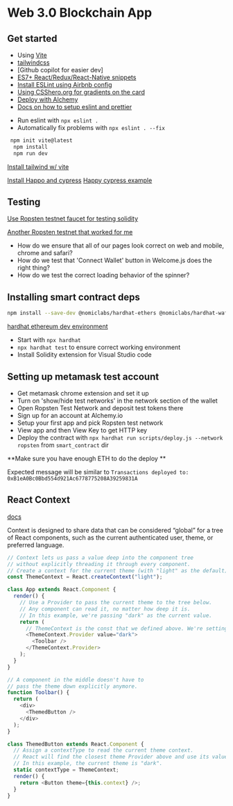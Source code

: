 # Web 3.0 Blockchain App

## Get started

- Using [Vite](https://vitejs.dev/guide/why.html)
- [tailwindcss](https://tailwindcss.com/)
- [Github copilot for easier dev]
- [ES7+ React/Redux/React-Native snippets](https://github.com/dsznajder/vscode-react-javascript-snippets/blob/HEAD/docs/Snippets.md)
- [Install ESLint using Airbnb config](https://eslint.org/docs/user-guide/getting-started)
- [Using CSShero.org for gradients on the card](https://csshero.org/mesher/)
- [Deploy with Alchemy](https://www.alchemy.com/)
- [Docs on how to setup eslint and prettier](https://vicvijayakumar.com/blog/eslint-airbnb-style-guide-prettier)

* Run eslint with `npx eslint .`
* Automatically fix problems with `npx eslint . --fix`

```bash
 npm init vite@latest
  npm install
  npm run dev
```

[Install tailwind w/ vite](https://tailwindcss.com/docs/guides/vite)

[Install Happo and cypress](https://docs.happo.io/docs/cypress)
[Happy cypress example](https://github.com/happo/happo-cypress-example-todomvc/blob/master/cypress/integration/app_spec.js)

## Testing

[Use Ropsten testnet faucet for testing solidity](https://faucet.egorfine.com/)

[Another Ropsten testnet that worked for me](https://testnet.help/en/ethfaucet/ropsten)

- How do we ensure that all of our pages look correct on web and mobile, chrome and safari?
- How do we test that 'Connect Wallet' button in Welcome.js does the right thing?
- How do we test the correct loading behavior of the spinner?

## Installing smart contract deps

```bash
npm install --save-dev @nomiclabs/hardhat-ethers @nomiclabs/hardhat-waffle chai ethereum-waffle ethers hardhat
```

[hardhat ethereum dev environment](https://hardhat.org/)

- Start with `npx hardhat`
- `npx hardhat test` to ensure correct working environment
- Install Solidity extension for Visual Studio code

## Setting up metamask test account

- Get metamask chrome extension and set it up
- Turn on 'show/hide test networks' in the network section of the wallet
- Open Ropsten Test Network and deposit test tokens there
- Sign up for an account at Alchemy.io
- Setup your first app and pick Ropsten test network
- View app and then View Key to get HTTP key
- Deploy the contract with `npx hardhat run scripts/deploy.js --network ropsten` from `smart_contract` dir

**Make sure you have enough ETH to do the deploy **

Expected message will be similar to `Transactions deployed to: 0xB1eA0Bc0Bbd554d921Ac6778775208A39259831A`

## React Context

[docs](https://reactjs.org/docs/context.html)

Context is designed to share data that can be considered “global” for a tree of React components, such as the current authenticated user, theme, or preferred language.

```js
// Context lets us pass a value deep into the component tree
// without explicitly threading it through every component.
// Create a context for the current theme (with "light" as the default).
const ThemeContext = React.createContext("light");

class App extends React.Component {
  render() {
    // Use a Provider to pass the current theme to the tree below.
    // Any component can read it, no matter how deep it is.
    // In this example, we're passing "dark" as the current value.
    return (
      // ThemeContext is the const that we defined above. We're setting a new theme value
      <ThemeContext.Provider value="dark">
        <Toolbar />
      </ThemeContext.Provider>
    );
  }
}

// A component in the middle doesn't have to
// pass the theme down explicitly anymore.
function Toolbar() {
  return (
    <div>
      <ThemedButton />
    </div>
  );
}

class ThemedButton extends React.Component {
  // Assign a contextType to read the current theme context.
  // React will find the closest theme Provider above and use its value.
  // In this example, the current theme is "dark".
  static contextType = ThemeContext;
  render() {
    return <Button theme={this.context} />;
  }
}
```
